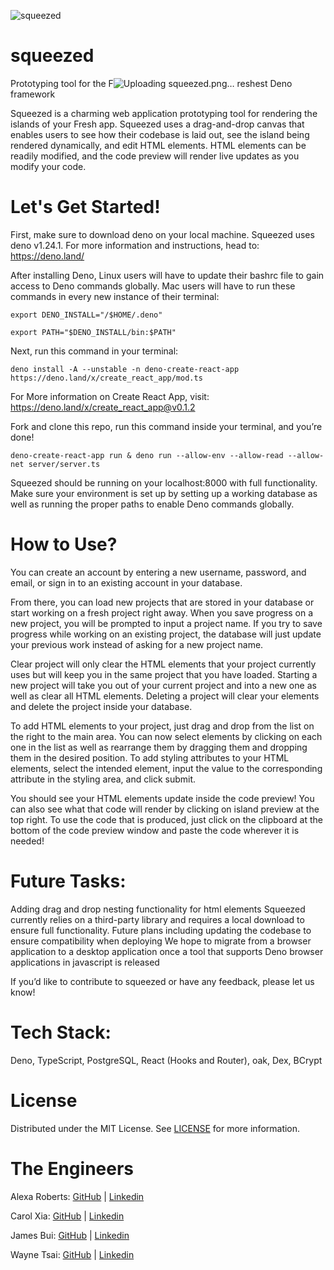 ![squeezed](https://user-images.githubusercontent.com/102705687/182930284-7f45dff6-08f7-4d67-a48e-ecba86a77d85.png)

# squeezed
Prototyping tool for the F![Uploading squeezed.png…]()
reshest Deno framework

Squeezed is a charming web application prototyping tool for rendering the islands of your Fresh app. 
Squeezed uses a drag-and-drop canvas that enables users to see how their codebase is laid out, see the island being rendered dynamically, and edit HTML elements. 
HTML elements can be readily modified, and the code preview will render live updates as you modify your code.
# Let's Get Started!
First, make sure to download deno on your local machine. Squeezed uses deno v1.24.1. For more information and instructions, head to: https://deno.land/

After installing Deno, Linux users will have to update their bashrc file to gain access to Deno commands globally. Mac users will have to run these commands in every new instance of their terminal:

`export DENO_INSTALL="/$HOME/.deno"`

`export PATH="$DENO_INSTALL/bin:$PATH"`

Next, run this command in your terminal: 

`deno install -A --unstable -n deno-create-react-app https://deno.land/x/create_react_app/mod.ts`

For More information on Create React App, visit: https://deno.land/x/create_react_app@v0.1.2

Fork and clone this repo,  run this command inside your terminal, and you’re done! 

`deno-create-react-app run & deno run --allow-env --allow-read --allow-net server/server.ts`

Squeezed should be running on your localhost:8000 with full functionality. 
Make sure your environment is set up by setting up a working database as well as running the proper paths to enable Deno commands globally. 

# How to Use?

You can create an account by entering a new username, password, and email, or sign in to an existing account in your database.

From there, you can load new projects that are stored in your database or start working on a fresh project right away. When you save progress on a new project, you will be prompted to input a project name. 
If you try to save progress while working on an existing project, the database will just update your previous work instead of asking for a new project name.

Clear project will only clear the HTML elements that your project currently uses but will keep you in the same project that you have loaded. 
Starting a new project will take you out of your current project and into a new one as well as clear all HTML elements.
Deleting a project will clear your elements and delete the project inside your database.


To add HTML elements to your project, just drag and drop from the list on the right to the main area. 
You can now select elements by clicking on each one in the list as well as rearrange them by dragging them and dropping them in the desired position.
To add styling attributes to your HTML elements, select the intended element, input the value to the corresponding attribute in the styling area, and click submit.

You should see your HTML elements update inside the code preview!
You can also see what that code will render by clicking on island preview at the top right.
To use the code that is produced, just click on the clipboard at the bottom of the code preview window and paste the code wherever it is needed!	

# Future Tasks: 
Adding drag and drop nesting functionality for html elements
Squeezed currently relies on a third-party library and requires a local download to ensure full functionality. Future plans including updating the codebase to ensure compatibility when deploying
We hope to migrate from a browser application to a desktop application once a  tool that supports Deno browser applications in javascript is released

If you’d like to contribute to squeezed or have any feedback, please let us know!

# Tech Stack:
Deno, TypeScript, PostgreSQL, React (Hooks and Router), oak, Dex, BCrypt

# License
Distributed under the MIT License. See [LICENSE](https://github.com/oslabs-beta/squeezed/blob/master/LICENSE) for more information.

# The Engineers
Alexa Roberts: [GitHub](https://github.com/alexarobertss) | [Linkedin](https://www.linkedin.com/in/alexarobertss/)

Carol Xia: [GitHub](https://github.com/carol-xia) | [Linkedin](https://www.linkedin.com/in/carol-xia-2bb508134/)

James Bui: [GitHub](https://github.com/James-Minh-Bui) | [Linkedin](https://www.linkedin.com/in/jamesminhbui/)

Wayne Tsai: [GitHub](https://github.com/WayneTsai45) | [Linkedin](https://www.linkedin.com/in/wayne-tsai45/)

